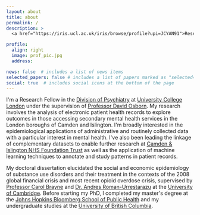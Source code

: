```yaml
---
layout: about
title: about
permalink: /
description: >
  <a href="https://iris.ucl.ac.uk/iris/browse/profile?upi=JCYAN91">Research Fellow in Epidemiology and Database Analysis, UCL</a><br />

profile:
  align: right
  image: prof_pic.jpg
  address:

news: false  # includes a list of news items
selected_papers: false # includes a list of papers marked as "selected={true}"
social: true  # includes social icons at the bottom of the page
---
```


I'm a Research Fellow in the [Division of Psychiatry](https://www.ucl.ac.uk/psychiatry/) at [University College London](https://www.ucl.ac.uk/) under the supervision of [Professor David Osborn](https://www.ucl.ac.uk/psychiatry/people/david-osborn). My research involves the analysis of electronic patient health records to explore outcomes in those accessing secondary mental health services in the London boroughs of Camden and Islington. I'm broadly interested in the epidemiological applications of administrative and routinely collected data with a particular interest in mental health. I've also been leading the linkage of complementary datasets to enable further research at [Camden & Islington NHS Foundation Trust]((https://www.candi.nhs.uk/)) as well as the application of machine learning techniques to annotate and study patterns in patient records.

My doctoral dissertation elucidated the social and economic epidemiology of substance use disorders and their treatment in the contexts of the 2008 global financial crisis and most recent opioid overdose crisis, supervised by [Professor Carol Brayne](https://www.iph.cam.ac.uk/carol-brayne/) and [Dr. Andres Roman-Urrestarazu](https://www.iph.cam.ac.uk/network/directory/dr-andres-roman-urrestarazu/) at the [University of Cambridge](https://www.cam.ac.uk/). Before starting my PhD, I completed my master's degree at the [Johns Hopkins Bloomberg School of Public Health](https://www.jhsph.edu/) and my undergraduate studies at the [University of British Columbia](https://www.ubc.ca/).
